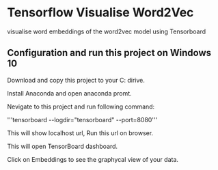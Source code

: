 # Tensorflow Visualise Word2Vec
visualise word embeddings of the word2vec model using Tensorboard

## Configuration and run this project on Windows 10

Download and copy this project to your C: dirive.

Install Anaconda and open anaconda promt.

Nevigate to this project and run following command:

'''tensorboard --logdir="tensorboard" --port=8080'''

This will show localhost url, Run this url on browser.

This will open TensorBoard dashboard.

Click on Embeddings to see the graphycal view of your data.
